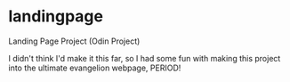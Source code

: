# landingpage
Landing Page Project (Odin Project)

I didn't think I'd make it this far, so I had some fun with making this project into the ultimate evangelion webpage, PERIOD!
